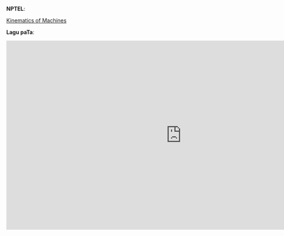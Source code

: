 **NPTEL**:

[Kinematics of Machines](<video src="https://www.youtube.com/embed/MJeRFzs4oRU"  allowfullscreen>)

**Lagu paTa**:

<iframe width="922" height="500" src="https://www.youtube.com/embed/At69g5JxIJE" title="YouTube video player" frameborder="0" allow="accelerometer; autoplay; clipboard-write; encrypted-media; gyroscope; picture-in-picture" allowfullscreen></iframe>

